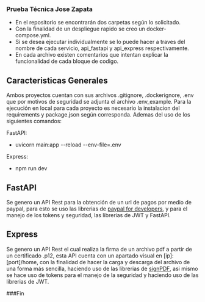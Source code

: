 ### Prueba Técnica Jose Zapata

- En el repositorio se encontrarán dos carpetas según lo solicitado.
- Con la finalidad de un despliegue rapido se creo un docker-compose.yml.
- Si se desea ejecutar individualmente se lo puede hacer a traves del nombre de cada servicio, api_fastapi y api_express respectivamente.
- En cada archivo existen comentarios que intentan explicar la funcionalidad de cada bloque de codigo.


Caracteristicas Generales
-------------
Ambos proyectos cuentan con sus archivos .gitignore, .dockerignore, .env que por motivos de seguridad se adjunta el archivo .env_example.
Para la ejecución en local para cada proyecto es necesario la instalacion del requirements y package.json según corresponda. Ademas del uso de los siguientes comandos:

FastAPI:
- uvicorn main:app --reload --env-file=.env

Express:
- npm run dev

FastAPI
-------------
Se genero un API Rest para la obtención de un url de pagos por medio de paypal, para esto se uso las librerias de [paypal for developers](https://developer.paypal.com/home "paypal for developers"),  y para el manejo de los tokens y seguridad, las librerias de JWT y FastAPI.

Express
-------------
Se genero un API Rest el cual realiza la firma de un archivo pdf a partir de un certificado .p12, esta API cuenta con un apartado visual en [ip]:[port]/home, con la finalidad de hacer la carga y descarga del archivo de una forma más sencilla, haciendo uso de las librerias de [signPDF](https://github.com/vbuch/node-signpdf "signPDF"), asi mismo se hace uso de tokens para el manejo de la seguridad y haciendo uso de las librerias de JWT.

###Fin